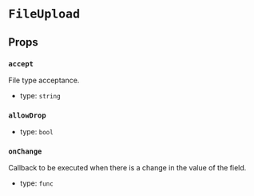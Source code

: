 `FileUpload`
============



Props
-----

### `accept`

File type acceptance.

- type: `string`


### `allowDrop`

- type: `bool`


### `onChange`

Callback to be executed when there is a change in the value of the field.

- type: `func`

